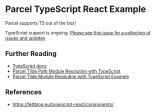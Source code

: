 # Parcel TypeScript React Example

Parcel supports TS out of the box!

TypeScript support is ongoing. [Please see this issue for a collection of issues and updates](https://github.com/parcel-bundler/parcel/issues/1378)

## Further Reading

- [TypeScript docs](https://www.typescriptlang.org/docs/home.html)
- [Parcel Tilde Path Module Resolution with TypeScript](https://parceljs.org/module_resolution.html#typescript-~-resolution)
- [Parcel Tilde Module Resolution with TypeScript Example](https://github.com/parcel-bundler/examples/tree/master/typescript-react-with-tilde-module-resolution)

## References

- https://fettblog.eu/typescript-react/components/